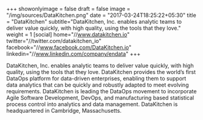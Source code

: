 +++
showonlyimage = false
draft = false
image = "/img/sources/DataKitchen.png"
date = "2017-03-24T18:25:22+05:30"
title = "DataKitchen"
subtitle="DataKitchen, Inc. enables analytic teams to deliver value quickly, with high quality, using the tools that they love."
weight = 1
[social]
home="//www.datakitchen.io"
twitter="//twitter.com/datakitchen_io"
facebook="//www.facebook.com/DataKitchen.io"
linkedin="//www.linkedin.com/company/endata"
+++

DataKitchen, Inc. enables analytic teams to deliver value quickly, with high quality, using the tools that they love.  DataKitchen provides the world’s first DataOps platform for data-driven enterprises, enabling them to support data analytics that can be quickly and robustly adapted to meet evolving requirements.  DataKitchen is leading the DataOps movement to incorporate Agile Software Development, DevOps, and manufacturing based statistical process control into analytics and data management.  DataKitchen is headquartered in Cambridge, Massachusetts. 
